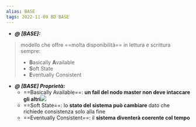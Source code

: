 ```yaml
---
alias: BASE
tags: 2022-11-09 BD BASE
---
```


- ***@ [BASE]:***
> modello che offre ==molta disponibilità== in lettura e scrittura sempre:
> - **B**asically **A**vailable
> - **S**oft State
> - **E**ventually Consistent
<!--ID: 1670236970876-->


- ***@ [BASE] Proprietà:***
	- ==Basically Available==: **un fail del nodo master non deve intaccare gli altri**![](Uni/BD/img/masterslave.jpeg)
	- ==Soft State==: lo **stato del sistema può cambiare** dato che richiede consistenza solo alla fine
	- ==Eventually Consistent==: il **sistema diventerà coerente col tempo**
<!--ID: 1670236970880-->
